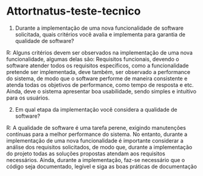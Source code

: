 
# Attortnatus-teste-tecnico
1.	Durante a implementação de uma nova funcionalidade de software solicitada, quais critérios você avalia e implementa para garantia de qualidade de software?

R: Alguns critérios devem ser observados na implementação de uma nova funcionalidade, algumas delas são: Requisitos funcionais, devendo o software atender todos os requisitos específicos, como a funcionalidade pretende ser implementada, deve também, ser observado a performance do sistema, de modo que o software performe de maneira consistente e atenda todas os objetivos de performance, como tempo de resposta e etc. Ainda, deve o sistema apresentar boa usabilidade, sendo simples e intuitivo para os usuários.

2.	Em qual etapa da implementação você considera a qualidade de software?

R: A qualidade de software é uma tarefa perene, exigindo manutenções contínuas para a melhor performance do sistema. No entanto, durante a implementação de uma nova funcionalidade é importante considerar a análise dos requisitos solicitados, de modo que, durante a implementação do projeto todas as soluções propostas atendam aos requisitos necessários. Ainda, durante a implementação, faz-se necessário que o código seja documentado, legível e siga as boas práticas de documentação

